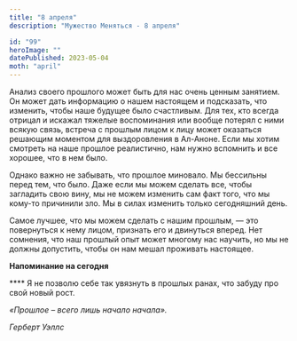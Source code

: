 ```yaml
---
title: "8 апреля"
description: "Мужество Меняться - 8 апреля"

id: "99"
heroImage: ""
datePublished: 2023-05-04
moth: "april"
---
```


Анализ своего прошлого может быть для нас очень ценным занятием. Он может дать
информацию о нашем настоящем и подсказать, что изменить, чтобы наше будущее
было счастливым. Для тех, кто всегда отрицал и искажал тяжелые воспоминания
или вообще потерял с ними всякую связь, встреча с прошлым лицом к лицу может
оказаться решающим моментом для выздоровления в Ал-Аноне. Если мы хотим
смотреть на наше прошлое реалистично, нам нужно вспомнить и все хорошее, что в
нем было.

Однако важно не забывать, что прошлое миновало. Мы бессильны перед тем, что
было. Даже если мы можем сделать все, чтобы загладить свою вину, мы не можем
изменить сам факт того, что мы кому-то причинили зло. Мы в силах изменить
только сегодняшний день.

Самое лучшее, что мы можем сделать с нашим прошлым, — это повернуться к нему
лицом, признать его и двинуться вперед. Нет сомнения, что наш прошлый опыт
может многому нас научить, но мы не должны допустить, чтобы он нам мешал
проживать настоящее.

**Напоминание на сегодня**

\*\*\*\* Я не позволю себе так увязнуть в прошлых ранах, что забуду про свой новый
рост.

_«Прошлое – всего лишь начало начала»._

_Герберт Уэллс_
